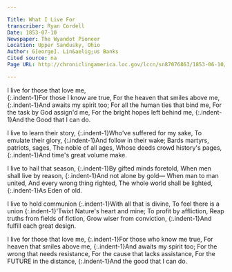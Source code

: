 ```yaml
---

Title: What I Live For
transcriber: Ryan Cordell
Date: 1853-07-10
Newspaper: The Wyandot Pioneer
Location: Upper Sandusky, Ohio
Author: G[eorge]. Lin&aelig;us Banks
Cited source: na
Page URL: http://chroniclingamerica.loc.gov/lccn/sn87076863/1853-06-10/ed-1/seq-1/

---
```


I live for those that love me,  
{:.indent-1}For those I know are true,
For the heaven that smiles above me,
{:.indent-1}And awaits my spirit too;
For all the human ties that bind me,
For the task by God assign'd me,
For the bright hopes left behind me,
{:.indent-1}And the Good that I can do.

I live to learn their story,
{:.indent-1}Who've suffered for my sake,
To emulate their glory,
{:.indent-1}And follow in their wake;
Bards martyrs, patriots, sages,
The noble of all ages,
Whose deeds crowd history's pages,
{:.indent-1}And time's great volume make.

I live to hail that season,
{:.indent-1}By gifted minds foretold,
When men shall live by reason,
{:.indent-1}And not alone by gold—
When man to man united,
And every wrong thing righted,
The whole world shall be lighted,
{:.indent-1}As Eden of old.

I live to hold communion
{:.indent-1}With all that is divine,
To feel there is a union
{:.indent-1}'Twixt Nature's heart and mine;
To profit by affliction,
Reap truths from fields of fiction,
Grow wiser from conviction,
{:.indent-1}And fulfill each great design.

I live for those that love me,
{:.indent-1}For those who know me true,
For heaven that smiles above me,
{:.indent-1}And awaits my spirit too;
For the wrong that needs resistance,
For the cause that lacks assistance,
For the FUTURE in the distance,
{:.indent-1}And the good that I can do.
